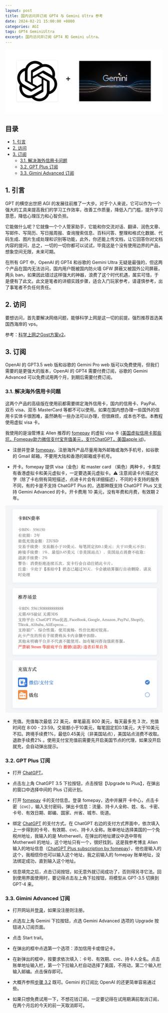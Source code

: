 ```yaml
---
layout: post
title: 国内访问并订阅 GPT4 与 Gemini Ultra 参考
date: 2024-02-21 15:00:00 +0800
categories: AGI
tags: GPT4 GeminiUltra
excerpt: 国内访问并订阅 GPT4 和 Gemini ultra。
---
```


![OpenAI and Gemini logo](/images/OpenAIAndGemini.png)

## 目录

- [1. 引言](#1-引言)
- [2. 访问](#2-访问)
- [3. 订阅](#3-订阅)
  - [3.1. 解决海外信用卡问题](#31-解决海外信用卡问题)
  - [3.2. GPT Plus 订阅](#32-gpt-plus-订阅)
  - [3.3. Gimini Advanced 订阅](#33-gimini-advanced-订阅)

## 1. 引言

GPT 的横空出世把 AGI 的发展往前推了一大步。对于个人来说，它可以作为一个强大的工具来提高我们的学习工作效率，改善工作质量，降低入门门槛，提升学习意愿，降低心理压力和心智负担。

它能做什么呢？它就像一个个人管家助手，它能和你交流对话、翻译、润色文章、写邮件、写简历、写日报周报、查询搜索信息、百科问答、整理和格式化数据、代码生成、图片生成处理和识别等功能，此外，你还能上传文档，让它回答你对文档内容的提问，总之，一切的一切你都可以试试，毕竟这是个没有使用边界的产品，想象空间无限，未来可期。

在所有 GPT 中，OpenAI 的 GPT4 和谷歌的 Gemini Ultra  无疑是最强的，但这两个产品在国内无法访问，国内用户既被国内防火墙 GFW 屏蔽又被国外公司屏蔽，两头 ban，如果因此错过这样强大的神器，浪费了这个时代机遇，属实可惜，于是便有了此文。此文是笔者的详细实践步骤，适合入门玩家参考，请谨慎参考，出了事笔者不负任何责任。

## 2. 访问

要想访问，首先要解决网络问题，能够科学上网是这一切的前提。强烈推荐首选美国西海岸的 vps。

参考：[科学上网之Gost方案v2][GostV2]。

## 3. 订阅

OpenAI 的 GPT3.5 web 版和谷歌的 Gemini Pro web 版可以免费使用，但我们需要的是更强大的版本，OpenAI 的 GPT4 需要付费订阅，谷歌的 Gemini Advanced 可以免费试用两个月，到期后需要付费订阅。

### 3.1. 解决海外信用卡问题

这两个产品的高级版在使用前都需要绑定海外信用卡，国内的信用卡、PayPal、双币 visa、双币 MasterCard 等都不可以使用。如果在国内想办理一些国外的信用卡实体卡很困难，虽然确有一些办法可以办理，但很麻烦，成本也不低。本教程使用虚拟 visa 卡。

我使用的是油管博主 Allen 推荐的 [fomepay][fomepay] 的虚拟 visa 卡 ([美国虚拟信用卡那些坑，Fomepay助力微信支付宝充值美元，支付ChatGPT，美国apple id][allenFomepayRecommend])。

- 注册并登录 [fomepay][fomepay]。注册海外产品尽量用海外邮箱或海外手机号，如谷歌的 Gmail 邮箱，不要用大陆和香港的邮箱或手机号。

- 开卡。fomepay 提供 visa（金色）和 master card （紫色）两种卡，卡类型有香港虚拟卡和美元虚拟卡，一定要选美元虚拟卡。⚠️ 注意阅读卡片描述文字（除了卡右侧有简短描述，点进卡片会有详细描述），不同的卡支持的服务不同，有的卡是不支持 ChatGPT Plus 的，选那种既支持 ChatGPT Plus 又支持 Gemini Advanced 的卡。开卡费用 10 美元，没有年费和月费，有效期 2 年。

![fomepay card description example](/images/fomepayCardDescDemo.png)

- 充值。充值每次最低 22 美元，单笔最高 800 美元，每天最多充 3 次，充值时间在 8:00 - 23:59。交易额小于10美元，每笔固定扣0.1美元，大于10美元不扣。跨境手续费1%，最低0.45美元（非美国站点），美国站点消费不收取。退款手续费2% 。使用支付宝充值前需要先开启美国节点的代理，如果没开启就充，会自动弹出提示。

### 3.2. GPT Plus 订阅

- 打开 [ChatGPT][chatgpt]。

- 点击左上角 ChatGPT 3.5 下拉按钮，点击按钮【Upgrade to Plus】，在弹出的窗口中选择中间的 Plus 订阅计划。

- 打开 [fomepay][fomepay] 卡的支付信息。登录 fomepay，选中并展开 卡中心，点击卡密（cvc），输入支付密码，弹出卡信息：流量、持卡人全称、姓、名、卡密、卡号、有效日期、邮编、国家、州省、城市、街道。

- 绑定 [ChatGPT][chatgpt] 的支付方式。在 ChatGPT 右边的支付方式界面中，依次填入上一步得到的卡号、有效期、cvc、持卡人全称。账单地址选择美国的一个免税州地址，我输入的是 Motherwell，在弹出的地址建议中选中带有 Motherwell 的地址，这个地址只有一个，很好找到。这是我参考博主 Allen 输入的地址信息（[ChatGPT Plus subscription by fomepay][allenChatGPTPlusSubscription]），他也是输入的这个，我相信你也可以输入这个地址，我之前输入的 fomepay 账单地址，没法绑定成功，直到输入这个地址。

- 信息填完之后，点击订阅按钮，如无意外就订阅成功了，否则得另寻它法。回到使用界面使用时，要记得点击左上角下拉按钮，将模型从 GPT-3.5 切换到 GPT-4 来。

### 3.3. Gimini Advanced 订阅

- 打开网站并[登录][gemini]，如果没注册则注册。

- 点选左上角 Gemini 下拉按钮，点选 Gemini Advanced 选项的 Upgrade 按钮进入订阅页面。

- 点击 Start trail。

- 在弹出的框中点选第一个选项：添加信用卡或借记卡。

- 在新弹出的框中，按要求依次填入：卡号、有效期、cvc、持卡人全名。点击账单地址输入栏，第一个下拉输入栏自动选择了美国，不用动，第二个输入栏输入邮编。点击保存即可。

- 大概齐参照[步骤 3.2](#32-gpt-plus-订阅) 既可。Gemini 的订阅比 OpenAI 的还更简单容易通过些。

- 如果只想免费试用一下，不想花钱订阅，一定要记得在试用期满前取消订阅，在两个月后的今天的前一天取消即可。

[allenChatGPTPlusSubscription]: https://youtu.be/SnXjdsYECbQ?t=448
[allenFomepayRecommend]: https://youtu.be/_rk1Wi6Vt8A?si=srVBkDZcC5SOpJx9
[chatgpt]: https://chat.openai.com
[fomepay]: https://www.fomepay.com
[gemini]: https://gemini.google.com
[GostV2]: https://blog.thomasyang.nl/科学上网/2023/05/20/科学上网之Gost方案v2.html